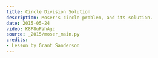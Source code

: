 ```yaml
---
title: Circle Division Solution
description: Moser's circle problem, and its solution.
date: 2015-05-24
video: K8P8uFahAgc
source: _2015/moser_main.py
credits:
- Lesson by Grant Sanderson
---
```

